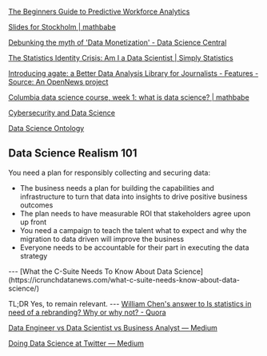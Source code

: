[The Beginners Guide to Predictive Workforce Analytics](http://www.kdnuggets.com/2015/10/beginners-guide-predictive-workforce-analytics.html)

[Slides for Stockholm | mathbabe](http://mathbabe.org/2015/10/30/slides-for-stockholm/)

[Debunking the myth of 'Data Monetization' - Data Science Central](http://www.datasciencecentral.com/profiles/blogs/debunking-the-myth-of-data-monetization)

[The Statistics Identity Crisis: Am I a Data Scientist | Simply Statistics](http://simplystatistics.org/2015/10/30/the-statistics-identity-crisis-am-i-a-data-scientist/)

[Introducing agate: a Better Data Analysis Library for Journalists - Features - Source: An OpenNews project](https://source.opennews.org/en-US/articles/introducing-agate/)

[Columbia data science course, week 1: what is data science? | mathbabe](http://mathbabe.org/2012/09/06/columbia-data-science-course-week-1-what-is-data-science/)

[Cybersecurity and Data Science](https://ognitio.com/cybersecurity-and-data-science/)

[Data Science Ontology](http://www.datascienceontology.com/)

<h2>Data Science Realism 101</h2>

You need a plan for responsibly collecting and securing data:

<ul>

<li>The business needs a plan for building the capabilities and infrastructure to turn that data into insights to drive positive business outcomes

<li>The plan needs to have measurable ROI that stakeholders agree upon up front

<li>You need a campaign to teach the talent what to expect and why the migration to data driven will improve the business

<li>Everyone needs to be accountable for their part in executing the data strategy

</ul> --- [What the C-Suite Needs To Know About Data Science](https://icrunchdatanews.com/what-c-suite-needs-know-about-data-science/)

TL;DR Yes, to remain relevant. --- [William Chen's answer to Is statistics in need of a rebranding? Why or why not? - Quora](http://www.quora.com/Is-statistics-in-need-of-a-rebranding-Why-or-why-not/answer/William-Chen-6)

[Data Engineer vs Data Scientist vs Business Analyst — Medium](https://medium.com/@KevinSchmidtBiz/data-engineer-vs-data-scientist-vs-business-analyst-b68d201364bc)

[Doing Data Science at Twitter — Medium](https://medium.com/@rchang/my-two-year-journey-as-a-data-scientist-at-twitter-f0c13298aee6)

